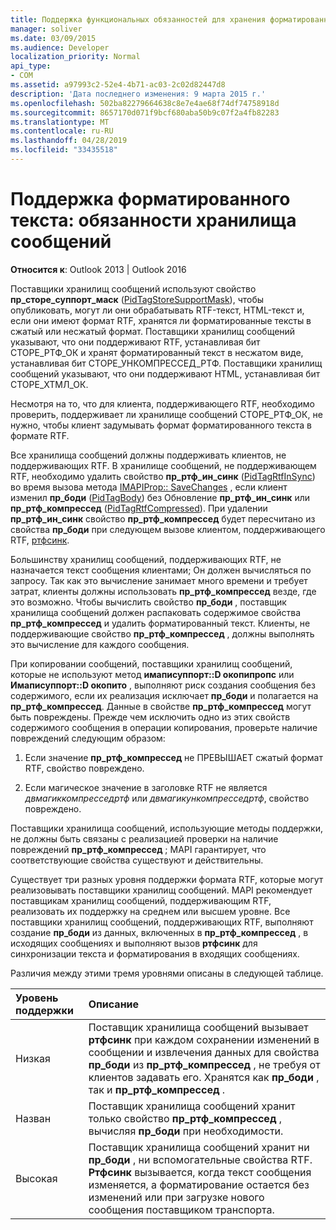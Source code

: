 ```yaml
---
title: Поддержка функциональных обязанностей для хранения форматированных текстовых сообщений
manager: soliver
ms.date: 03/09/2015
ms.audience: Developer
localization_priority: Normal
api_type:
- COM
ms.assetid: a97993c2-52e4-4b71-ac03-2c02d82447d8
description: 'Дата последнего изменения: 9 марта 2015 г.'
ms.openlocfilehash: 502ba82279664638c8e7e4ae68f74df74758918d
ms.sourcegitcommit: 8657170d071f9bcf680aba50b9c07f2a4fb82283
ms.translationtype: MT
ms.contentlocale: ru-RU
ms.lasthandoff: 04/28/2019
ms.locfileid: "33435518"
---
```

# <a name="supporting-formatted-text-message-store-responsibilities"></a>Поддержка форматированного текста: обязанности хранилища сообщений

  
  
**Относится к**: Outlook 2013 | Outlook 2016 
  
Поставщики хранилищ сообщений используют свойство **пр_сторе_суппорт_маск** ([PidTagStoreSupportMask](pidtagstoresupportmask-canonical-property.md)), чтобы опубликовать, могут ли они обрабатывать RTF-текст, HTML-текст и, если они имеют формат RTF, хранятся ли форматированные тексты в сжатый или несжатый формат. Поставщики хранилищ сообщений указывают, что они поддерживают RTF, устанавливая бит СТОРЕ_РТФ_ОК и хранят форматированный текст в несжатом виде, устанавливая бит СТОРЕ_УНКОМПРЕССЕД_РТФ. Поставщики хранилищ сообщений указывают, что они поддерживают HTML, устанавливая бит СТОРЕ_ХТМЛ_ОК.
  
Несмотря на то, что для клиента, поддерживающего RTF, необходимо проверить, поддерживает ли хранилище сообщений СТОРЕ_РТФ_ОК, не нужно, чтобы клиент задумывать формат форматированного текста в формате RTF. 
  
Все хранилища сообщений должны поддерживать клиентов, не поддерживающих RTF. В хранилище сообщений, не поддерживающем RTF, необходимо удалить свойство **пр_ртф_ин_синк** ([PidTagRtfInSync](pidtagrtfinsync-canonical-property.md)) во время вызова метода [IMAPIProp:: SaveChanges](imapiprop-savechanges.md) , если клиент изменил **пр_боди** ([PidTagBody](pidtagbody-canonical-property.md)) без Обновление **пр_ртф_ин_синк** или **пр_ртф_компрессед** ([PidTagRtfCompressed](pidtagrtfcompressed-canonical-property.md)). При удалении **пр_ртф_ин_синк** свойство **пр_ртф_компрессед** будет пересчитано из свойства **пр_боди** при следующем вызове клиентом, поддерживающего RTF, [ртфсинк](rtfsync.md). 
  
Большинству хранилищ сообщений, поддерживающих RTF, не назначается текст сообщения клиентами; Он должен вычисляться по запросу. Так как это вычисление занимает много времени и требует затрат, клиенты должны использовать **пр_ртф_компрессед** везде, где это возможно. Чтобы вычислить свойство **пр_боди** , поставщик хранилища сообщений должен распаковать содержимое свойства **пр_ртф_компрессед** и удалить форматированный текст. Клиенты, не поддерживающие свойство **пр_ртф_компрессед** , должны выполнять это вычисление для каждого сообщения. 
  
При копировании сообщений, поставщики хранилищ сообщений, которые не используют метод **имаписуппорт::D окопипропс** или **Имаписуппорт::D окопито** , выполняют риск создания сообщения без содержимого, если их реализация исключает **пр_боди** и полагается на **пр_ртф_компрессед**. Данные в свойстве **пр_ртф_компрессед** могут быть повреждены. Прежде чем исключить одно из этих свойств содержимого сообщения в операции копирования, проверьте наличие повреждений следующим образом: 
  
1. Если значение **пр_ртф_компрессед** не ПРЕВЫШАЕТ сжатый формат RTF, свойство повреждено. 
    
2. Если магическое значение в заголовке RTF не является _двмагиккомпресседртф_ или _двмагикункомпресседртф_, свойство повреждено.
    
Поставщики хранилища сообщений, использующие методы поддержки, не должны быть связаны с реализацией проверки на наличие повреждений **пр_ртф_компрессед** ; MAPI гарантирует, что соответствующие свойства существуют и действительны. 
  
Существует три разных уровня поддержки формата RTF, которые могут реализовывать поставщики хранилищ сообщений. MAPI рекомендует поставщикам хранилищ сообщений, поддерживающим RTF, реализовать их поддержку на среднем или высшем уровне. Все поставщики хранилищ сообщений, поддерживающих RTF, выполняют создание **пр_боди** из данных, включенных в **пр_ртф_компрессед** , в исходящих сообщениях и выполняют вызов **ртфсинк** для синхронизации текста и форматирования в входящих сообщениях. 
  
Различия между этими тремя уровнями описаны в следующей таблице. 
  
|**Уровень поддержки**|**Описание**|
|:-----|:-----|
|Низкая  <br/> |Поставщик хранилища сообщений вызывает **ртфсинк** при каждом сохранении изменений в сообщении и извлечения данных для свойства **пр_боди** из **пр_ртф_компрессед** , не требуя от клиентов задавать его. Хранятся как **пр_боди** , так и **пр_ртф_компрессед** .  <br/> |
|Назван  <br/> |Поставщик хранилища сообщений хранит только свойство **пр_ртф_компрессед** , вычисляя **пр_боди** при необходимости.  <br/> |
|Высокая  <br/> |Поставщик хранилища сообщений хранит ни **пр_боди** , ни вспомогательные свойства RTF. **Ртфсинк** вызывается, когда текст сообщения изменяется, а форматирование остается без изменений или при загрузке нового сообщения поставщиком транспорта.  <br/> |
   

